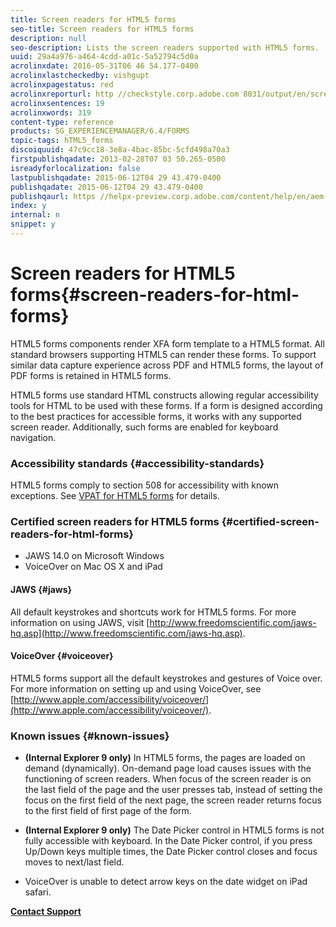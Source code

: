 ```yaml
---
title: Screen readers for HTML5 forms
seo-title: Screen readers for HTML5 forms
description: null
seo-description: Lists the screen readers supported with HTML5 forms.
uuid: 29a4a976-a464-4cdd-a01c-5a52794c5d0a
acrolinxdate: 2016-05-31T06 46 54.177-0400
acrolinxlastcheckedby: vishgupt
acrolinxpagestatus: red
acrolinxreporturl: http //checkstyle.corp.adobe.com 8031/output/en/screen_readers_admin_5e12de0b318c6865_2097_report.xml
acrolinxsentences: 19
acrolinxwords: 319
content-type: reference
products: SG_EXPERIENCEMANAGER/6.4/FORMS
topic-tags: hTML5_forms
discoiquuid: 47c9cc18-3e8a-4bac-85bc-5cfd498a70a3
firstpublishqadate: 2013-02-28T07 03 50.265-0500
isreadyforlocalization: false
lastpublishqadate: 2015-06-12T04 29 43.479-0400
publishqadate: 2015-06-12T04 29 43.479-0400
publishqaurl: https //helpx-preview.corp.adobe.com/content/help/en/aem-forms/6-1/html5-forms/screen-readers.html
index: y
internal: n
snippet: y
---
```


# Screen readers for HTML5 forms{#screen-readers-for-html-forms}

HTML5 forms components render XFA form template to a HTML5 format. All standard browsers supporting HTML5 can render these forms. To support similar data capture experience across PDF and HTML5 forms, the layout of PDF forms is retained in HTML5 forms.

HTML5 forms use standard HTML constructs allowing regular accessibility tools for HTML to be used with these forms. If a form is designed according to the best practices for accessible forms, it works with any supported screen reader. Additionally, such forms are enabled for keyboard navigation.

### Accessibility standards {#accessibility-standards}

HTML5 forms comply to section 508 for accessibility with known exceptions. See [VPAT for HTML5 forms](http://www.adobe.com/mena_en/accessibility/compliance/livecycle-mobile-forms-es4-section-508-vpat.html) for details.

### Certified screen readers for HTML5 forms {#certified-screen-readers-for-html-forms}

* JAWS 14.0 on Microsoft Windows
* VoiceOver on Mac OS X and iPad

#### JAWS {#jaws}

All default keystrokes and shortcuts work for HTML5 forms. For more information on using JAWS, visit [http://www.freedomscientific.com/jaws-hq.asp](http://www.freedomscientific.com/jaws-hq.asp).

#### VoiceOver {#voiceover}

HTML5 forms support all the default keystrokes and gestures of Voice over. For more information on setting up and using VoiceOver, see [http://www.apple.com/accessibility/voiceover/](http://www.apple.com/accessibility/voiceover/).

### Known issues {#known-issues}

* **(Internal Explorer 9 only)** In HTML5 forms, the pages are loaded on demand (dynamically). On-demand page load causes issues with the functioning of screen readers. When focus of the screen reader is on the last field of the page and the user presses tab, instead of setting the focus on the first field of the next page, the screen reader returns focus to the first field of first page of the form. 
* **(Internal Explorer 9 only)** The Date Picker control in HTML5 forms is not fully accessible with keyboard. In the Date Picker control, if you press Up/Down keys multiple times, the Date Picker control closes and focus moves to next/last field.  

* VoiceOver is unable to detect arrow keys on the date widget on iPad safari.

[**Contact Support**](https://www.adobe.com/account/sign-in.supportportal.html)

